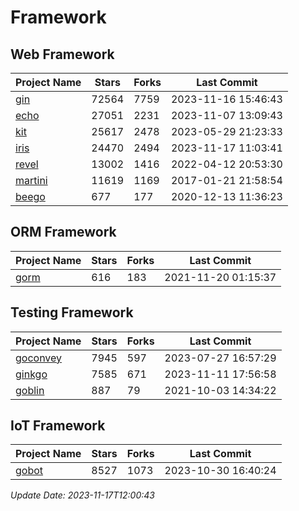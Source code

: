 # Framework

## Web Framework
| Project Name | Stars | Forks | Last Commit |
| ------------ | ----- | ----- | ----------- |
| [gin](https://github.com/gin-gonic/gin) | 72564 | 7759 | 2023-11-16 15:46:43 |
| [echo](https://github.com/labstack/echo) | 27051 | 2231 | 2023-11-07 13:09:43 |
| [kit](https://github.com/go-kit/kit) | 25617 | 2478 | 2023-05-29 21:23:33 |
| [iris](https://github.com/kataras/iris) | 24470 | 2494 | 2023-11-17 11:03:41 |
| [revel](https://github.com/revel/revel) | 13002 | 1416 | 2022-04-12 20:53:30 |
| [martini](https://github.com/go-martini/martini) | 11619 | 1169 | 2017-01-21 21:58:54 |
| [beego](https://github.com/astaxie/beego) | 677 | 177 | 2020-12-13 11:36:23 |

## ORM Framework
| Project Name | Stars | Forks | Last Commit |
| ------------ | ----- | ----- | ----------- |
| [gorm](https://github.com/jinzhu/gorm) | 616 | 183 | 2021-11-20 01:15:37 |

## Testing Framework
| Project Name | Stars | Forks | Last Commit |
| ------------ | ----- | ----- | ----------- |
| [goconvey](https://github.com/smartystreets/goconvey) | 7945 | 597 | 2023-07-27 16:57:29 |
| [ginkgo](https://github.com/onsi/ginkgo) | 7585 | 671 | 2023-11-11 17:56:58 |
| [goblin](https://github.com/franela/goblin) | 887 | 79 | 2021-10-03 14:34:22 |

## IoT Framework
| Project Name | Stars | Forks | Last Commit |
| ------------ | ----- | ----- | ----------- |
| [gobot](https://github.com/hybridgroup/gobot) | 8527 | 1073 | 2023-10-30 16:40:24 |

*Update Date: 2023-11-17T12:00:43*